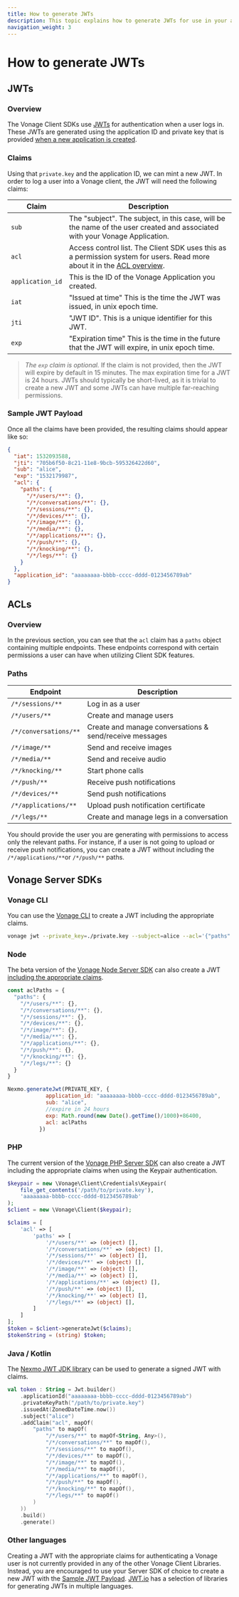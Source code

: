```yaml
---
title: How to generate JWTs
description: This topic explains how to generate JWTs for use in your app. JSON Web Tokens (JWTs) and Access Control Lists (ACLs) are a key concept to understand in order to authenticate your apps and users.
navigation_weight: 3
---
```


# How to generate JWTs

## JWTs

### Overview

The Vonage Client SDKs use [JWTs](https://jwt.io/) for authentication when a user logs in. These JWTs are generated using the application ID and private key that is provided [when a new application is created](/tutorials/client-sdk-generate-test-credentials#create-a-nexmo-application).

### Claims

Using that `private.key` and the application ID, we can mint a new JWT. In order to log a user into a Vonage client, the JWT will need the following claims:

|Claim | Description |
| --------- | ----------- |
| `sub`| The "subject". The subject, in this case, will be the name of the user created and associated with your Vonage Application. |
| `acl`| Access control list. The Client SDK uses this as a permission system for users. Read more about it in the [ACL overview](#acls). |
| `application_id`| This is the ID of the Vonage Application you created. |
| `iat`| "Issued at time" This is the time the JWT was issued, in unix epoch time. |
| `jti`| "JWT ID". This is a unique identifier for this JWT. |
| `exp`| "Expiration time" This is the time in the future that the JWT will expire, in unix epoch time.  |

> *The `exp` claim is optional.* If the claim is not provided, then the JWT will expire by default in 15 minutes. The max expiration time for a JWT is 24 hours. JWTs should typically be short-lived, as it is trivial to create a new JWT and some JWTs can have multiple far-reaching permissions.

### Sample JWT Payload

Once all the claims have been provided, the resulting claims should appear like so:

```json
{
  "iat": 1532093588,
  "jti": "705b6f50-8c21-11e8-9bcb-595326422d60",
  "sub": "alice",
  "exp": "1532179987",
  "acl": {
    "paths": {
      "/*/users/**": {},
      "/*/conversations/**": {},
      "/*/sessions/**": {},
      "/*/devices/**": {},
      "/*/image/**": {},
      "/*/media/**": {},
      "/*/applications/**": {},
      "/*/push/**": {},
      "/*/knocking/**": {},
      "/*/legs/**": {}
    }
  },
  "application_id": "aaaaaaaa-bbbb-cccc-dddd-0123456789ab"
}
```

## ACLs

### Overview

In the previous section, you can see that the `acl` claim has a `paths` object containing multiple endpoints. These endpoints correspond with certain permissions a user can have when utilizing Client SDK features.

### Paths

|Endpoint | Description |
| --------- | ----------- |
| `/*/sessions/**`| Log in as a user|
| `/*/users/**`| Create and manage users|
| `/*/conversations/**`| Create and manage conversations & send/receive messages|
| `/*/image/**`| Send and receive images|
| `/*/media/**`| Send and receive audio|
| `/*/knocking/**`| Start phone calls|
| `/*/push/**`| Receive push notifications|
| `/*/devices/**`| Send push notifications|
| `/*/applications/**`| Upload push notification certificate|
| `/*/legs/**`| Create and manage legs in a conversation|

You should provide the user you are generating with permissions to access only the relevant paths. For instance, if a user is not going to upload or receive push notifications, you can create a JWT without including the `/*/applications/**`or `/*/push/**` paths.

## Vonage Server SDKs

### Vonage CLI

You can use the [Vonage CLI](https://github.com/vonage/vonage-cli) to create a JWT including the appropriate claims.

```sh
vonage jwt --private_key=./private.key --subject=alice --acl='{"paths":{"/*/users/**":{},"/*/conversations/**":{},"/*/sessions/**":{},"/*/devices/**":{},"/*/image/**":{},"/*/media/**":{},"/*/applications/**":{},"/*/push/**":{},"/*/knocking/**":{},"/*/legs/**":{}}}' --app_id=YOUR_APP_ID
```

### Node

The beta version of the [Vonage Node Server SDK](https://github.com/Nexmo/nexmo-node/tree/beta#jwt) can also create a JWT [including the appropriate claims](https://github.com/Nexmo/nexmo-node/tree/beta#jwt).

```js
const aclPaths = {
  "paths": {
    "/*/users/**": {},
    "/*/conversations/**": {},
    "/*/sessions/**": {},
    "/*/devices/**": {},
    "/*/image/**": {},
    "/*/media/**": {},
    "/*/applications/**": {},
    "/*/push/**": {},
    "/*/knocking/**": {},
    "/*/legs/**": {}
  }
}

Nexmo.generateJwt(PRIVATE_KEY, {
            application_id: "aaaaaaaa-bbbb-cccc-dddd-0123456789ab",
            sub: "alice",
            //expire in 24 hours
            exp: Math.round(new Date().getTime()/1000)+86400,
            acl: aclPaths
          })
```

### PHP

The current version of the [Vonage PHP Server SDK](https://github.com/Nexmo/nexmo-php) can also create a JWT including the appropriate claims when using the Keypair authentication.

```php
$keypair = new \Vonage\Client\Credentials\Keypair(
    file_get_contents('/path/to/private.key'),
    'aaaaaaaa-bbbb-cccc-dddd-0123456789ab'
);
$client = new \Vonage\Client($keypair);

$claims = [
    'acl' => [
        'paths' => [
            '/*/users/**' => (object) [],
            '/*/conversations/**' => (object) [],
            '/*/sessions/**' => (object) [],
            '/*/devices/**' => (object) [],
            '/*/image/**' => (object) [],
            '/*/media/**' => (object) [],
            '/*/applications/**' => (object) [],
            '/*/push/**' => (object) [],
            '/*/knocking/**' => (object) [],
            '/*/legs/**' => (object) [],
        ]
    ]
];
$token = $client->generateJwt($claims);
$tokenString = (string) $token;
```

### Java / Kotlin

The [Nexmo JWT JDK library](https://github.com/Nexmo/nexmo-jwt-jdk) can be used to generate a signed JWT with claims.

```kotlin
val token : String = Jwt.builder()
    .applicationId("aaaaaaaa-bbbb-cccc-dddd-0123456789ab")
    .privateKeyPath("/path/to/private.key")
    .issuedAt(ZonedDateTime.now())
    .subject("alice")
    .addClaim("acl", mapOf(
        "paths" to mapOf(
            "/*/users/**" to mapOf<String, Any>(),
            "/*/conversations/**" to mapOf(),
            "/*/sessions/**" to mapOf(),
            "/*/devices/**" to mapOf(),
            "/*/image/**" to mapOf(),
            "/*/media/**" to mapOf(),
            "/*/applications/**" to mapOf(),
            "/*/push/**" to mapOf(),
            "/*/knocking/**" to mapOf(),
            "/*/legs/**" to mapOf()
        )
    ))
    .build()
    .generate()
```

### Other languages

Creating a JWT with the appropriate claims for authenticating a Vonage user is not currently provided in any of the other Vonage Client Libraries. Instead, you are encouraged to use your Server SDK of choice to create a new JWT with the [Sample JWT Payload](#sample-jwt-payload). [JWT.io](https://jwt.io/#libraries-io) has a selection of libraries for generating JWTs in multiple languages.
